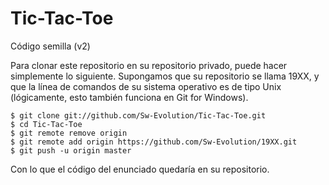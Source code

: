 <h1>Tic-Tac-Toe</h1>

C&oacute;digo semilla (v2)

Para clonar este repositorio en su repositorio privado, puede hacer simplemente lo siguiente. Supongamos que su repositorio se llama 19XX, y que la línea de comandos de su sistema operativo es de tipo Unix (lógicamente, esto también funciona en Git for Windows).

    $ git clone git://github.com/Sw-Evolution/Tic-Tac-Toe.git
    $ cd Tic-Tac-Toe
    $ git remote remove origin
    $ git remote add origin https://github.com/Sw-Evolution/19XX.git
    $ git push -u origin master

Con lo que el código del enunciado quedaría en su repositorio.
